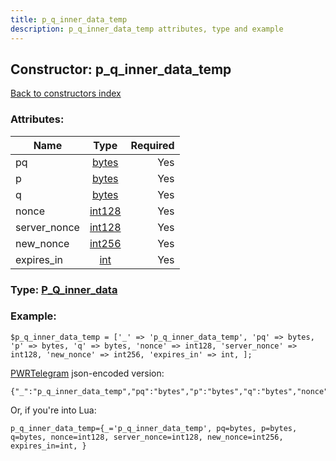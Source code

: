```yaml
---
title: p_q_inner_data_temp
description: p_q_inner_data_temp attributes, type and example
---
```

## Constructor: p\_q\_inner\_data\_temp  
[Back to constructors index](index.md)



### Attributes:

| Name     |    Type       | Required |
|----------|:-------------:|---------:|
|pq|[bytes](../types/bytes.md) | Yes|
|p|[bytes](../types/bytes.md) | Yes|
|q|[bytes](../types/bytes.md) | Yes|
|nonce|[int128](../types/int128.md) | Yes|
|server\_nonce|[int128](../types/int128.md) | Yes|
|new\_nonce|[int256](../types/int256.md) | Yes|
|expires\_in|[int](../types/int.md) | Yes|



### Type: [P\_Q\_inner\_data](../types/P_Q_inner_data.md)


### Example:

```
$p_q_inner_data_temp = ['_' => 'p_q_inner_data_temp', 'pq' => bytes, 'p' => bytes, 'q' => bytes, 'nonce' => int128, 'server_nonce' => int128, 'new_nonce' => int256, 'expires_in' => int, ];
```  

[PWRTelegram](https://pwrtelegram.xyz) json-encoded version:

```
{"_":"p_q_inner_data_temp","pq":"bytes","p":"bytes","q":"bytes","nonce":"int128","server_nonce":"int128","new_nonce":"int256","expires_in":"int"}
```


Or, if you're into Lua:  


```
p_q_inner_data_temp={_='p_q_inner_data_temp', pq=bytes, p=bytes, q=bytes, nonce=int128, server_nonce=int128, new_nonce=int256, expires_in=int, }

```


